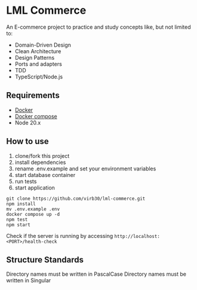 # LML Commerce

An E-commerce project to practice and study concepts like, but not limited to:

* Domain-Driven Design
* Clean Architecture
* Design Patterns
* Ports and adapters
* TDD
* TypeScript/Node.js

## Requirements

* [Docker](https://docs.docker.com/engine/install/)
* [Docker compose](https://docs.docker.com/compose/install/#installation-scenarios)
* Node 20.x

## How to use

1. clone/fork this project
1. install dependencies
1. rename .env.example and set your environment variables
1. start database container
1. run tests
1. start application

```console
git clone https://github.com/virb30/lml-commerce.git
npm install
mv .env.example .env
docker compose up -d
npm test
npm start
```

Check if the server is running by accessing `http://localhost:<PORT>/health-check`

## Structure Standards

Directory names must be written in PascalCase
Directory names must be written in Singular